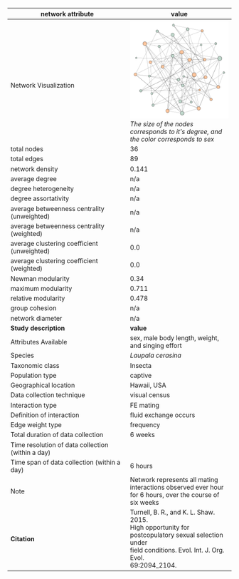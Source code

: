 network attribute|value
---|---
<img width=2000> Network Visualization | ![NetworkImage](/Networks/Visualizations/cricket_turnell_sexual_network.png) *The size of the nodes corresponds to it's degree, and the color corresponds to sex*
total nodes|36
total edges|89
network density|0.141
average degree|n/a
degree heterogeneity|n/a
degree assortativity|n/a
average betweenness centrality (unweighted)|n/a
average betweenness centrality (weighted)|n/a
average clustering coefficient (unweighted)|0.0
average clustering coefficient (weighted)|0.0
Newman modularity|0.34
maximum modularity|0.711
relative modularity|0.478
group cohesion|n/a
network diameter|n/a
**Study description**|**value**
Attributes Available|sex, male body length, weight, and singing effort
Species|*Laupala cerasina*
Taxonomic class|Insecta
Population type|captive
Geographical location|Hawaii, USA
Data collection technique|visual census
Interaction type|FE mating
Definition of interaction|fluid exchange occurs
Edge weight type|frequency
Total duration of data collection|6 weeks
Time resolution of data collection (within a day)|
Time span of data collection (within a day)|6 hours
Note|Network represents all mating interactions observed ever hour for 6 hours, over the course of six weeks
**Citation** | Turnell, B. R., and K. L. Shaw. 2015. <br> High opportunity for postcopulatory sexual selection under <br> field conditions. Evol. Int. J. Org. Evol. <br> 69:2094_2104.
